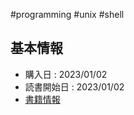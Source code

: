 
#programming #unix #shell 

## 基本情報

- 購入日 : 2023/01/02
- 読書開始日 : 2023/01/02
- [書籍情報](https://www.ohmsha.co.jp/book/9784274064067/)